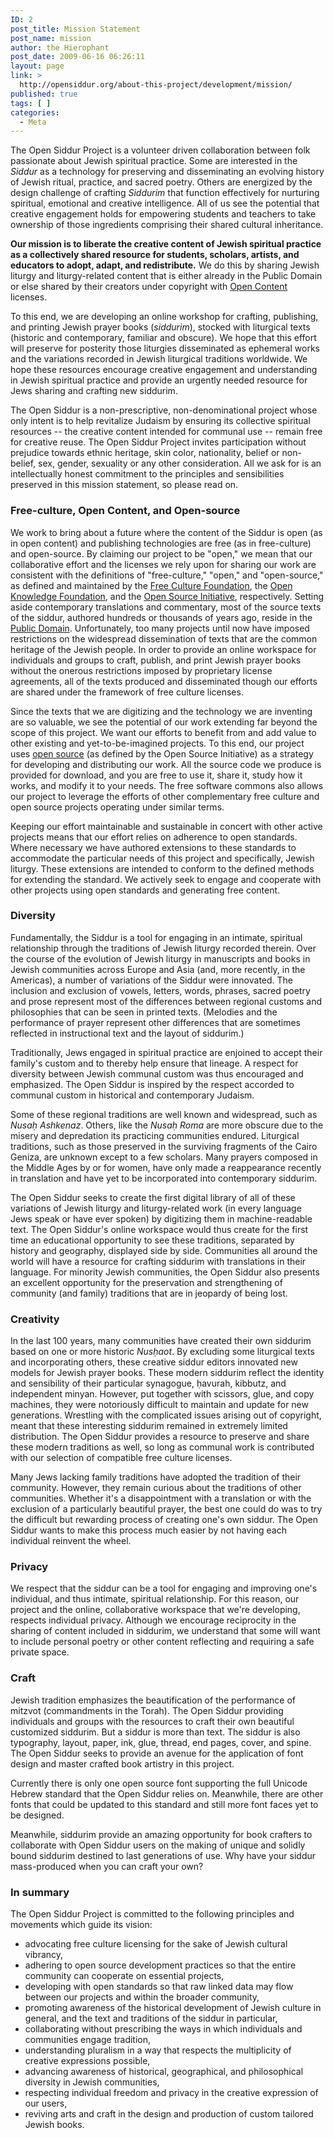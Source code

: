 ```yaml
---
ID: 2
post_title: Mission Statement
post_name: mission
author: the Hierophant
post_date: 2009-06-16 06:26:11
layout: page
link: >
  http://opensiddur.org/about-this-project/development/mission/
published: true
tags: [ ]
categories:
  - Meta
---
```

<div class="english">
The Open Siddur Project is a volunteer driven collaboration between folk passionate about Jewish spiritual practice. Some are interested in the <em>Siddur</em> as a technology for preserving and disseminating an evolving history of Jewish ritual, practice, and sacred poetry. Others are energized by the design challenge of crafting <em>Siddurim</em> that function effectively for nurturing spiritual, emotional and creative intelligence. All of us see the potential that creative engagement holds for empowering students and teachers to take ownership of those ingredients comprising their shared cultural inheritance.

<strong>Our mission is to liberate the creative content of Jewish spiritual practice as a collectively shared resource for students, scholars, artists, and educators to adopt, adapt, and redistribute.</strong>  We do this by sharing Jewish liturgy and liturgy-related content that is either already in the Public Domain or else shared by their creators under copyright with <a href="http://opendefinition.org/">Open Content</a> licenses.

To this end, we are developing an online workshop for crafting, publishing, and printing Jewish prayer books (<em>siddurim</em>), stocked with liturgical texts (historic and contemporary, familiar and obscure). We hope that this effort will preserve for posterity those liturgies disseminated as ephemeral works and the variations recorded in Jewish liturgical traditions worldwide. We hope these resources encourage creative engagement and understanding in Jewish spiritual practice and provide an urgently needed resource for Jews sharing and crafting new siddurim.

The Open Siddur is a non-prescriptive, non-denominational project whose only intent is to help revitalize Judaism by ensuring its collective  spiritual resources -- the creative content intended for communal use  -- remain free for creative reuse. The Open Siddur Project invites participation without prejudice towards ethnic heritage, skin color, nationality, belief or non-belief, sex, gender, sexuality or any other consideration. All we ask for is an intellectually honest commitment to the principles and sensibilities preserved in this mission statement, so please read on.

<h3>Free-culture, Open Content, and Open-source</h3>
We work to bring about a future where the content of the Siddur is open (as in open content) and publishing technologies are free (as in free-culture) and open-source. By claiming our project to be "open," we mean that our collaborative effort and the licenses we rely upon for sharing our work are consistent with the definitions of "free-culture," "open," and "open-source," as defined and maintained by the <a href="http://freedomdefined.org/Definition">Free Culture Foundation</a>, the <a href="http://opendefinition.org/">Open Knowledge Foundation</a>, and the <a href="http://www.opensource.org/docs/osd">Open Source Initiative</a>, respectively. Setting aside contemporary translations and commentary, most of the source texts of the siddur, authored hundreds or thousands of years ago, reside in the <a href="http://en.wikipedia.org/wiki/Public_domain" target="_blank">Public Domain</a>. Unfortunately, too many projects until now have imposed restrictions on the widespread dissemination of texts that are the common heritage of the Jewish people. In order to provide an online workspace for individuals and groups to craft, publish, and print Jewish prayer books without the onerous restrictions imposed by proprietary license agreements, all of the texts produced and disseminated though our efforts are shared under the framework of free culture licenses.

Since the texts that we are digitizing and the technology we are inventing are so valuable, we see the potential of our work extending far beyond the scope of this project. We want our efforts to benefit from and add value to other existing and yet-to-be-imagined projects. To this end, our project uses <a href="http://www.opensource.org/docs/osd" target="_blank">open   source</a> (as defined by the Open Source Initiative) as a strategy for developing and distributing our work. All the source code we produce is provided for download, and you are free to use it, share it, study how it works, and modify it to your needs. The free software commons also allows our project to leverage the efforts of other complementary free culture and open source projects operating under similar terms.

Keeping our effort maintainable and sustainable in concert with other active projects means that our effort relies on adherence to open standards. Where necessary we have authored extensions to these standards to accommodate the particular needs of this project and specifically, Jewish liturgy. These extensions are intended to conform to the defined methods for extending the standard. We actively seek to engage and cooperate with other projects using open standards and generating free content.

<h3>Diversity</h3>
Fundamentally, the Siddur is a tool for engaging in an intimate,  spiritual relationship through the traditions of Jewish liturgy recorded  therein. Over the course of the evolution of Jewish liturgy in manuscripts and books in Jewish communities across Europe and Asia (and, more recently, in the Americas), a number of variations of the Siddur were innovated. The inclusion and exclusion of vowels, letters, words, phrases, sacred poetry and prose represent most of the differences between regional customs and philosophies that can be seen in printed texts. (Melodies and the performance of prayer represent other differences that are sometimes reflected in instructional text and the layout of siddurim.)

Traditionally, Jews engaged in spiritual practice are enjoined to  accept their family's custom and to thereby help ensure that lineage. A  respect for diversity between Jewish communal custom was thus  encouraged and emphasized. The Open Siddur is inspired by the respect accorded to communal custom in historical and contemporary Judaism.

Some of these regional traditions are well known and widespread,  such as <em>Nusaḥ Ashkenaz</em>. Others, like the <em>Nusaḥ Roma</em> are more obscure due to the misery and depredation its practicing communities endured. Liturgical traditions, such as those preserved in the surviving fragments of the Cairo Geniza, are unknown except to a few scholars. Many prayers composed in the Middle Ages by or for women, have only made a reappearance recently in translation and have yet to be incorporated into contemporary siddurim.

The Open Siddur seeks to create the first digital library of all of these variations of Jewish liturgy and liturgy-related work (in every language Jews speak or have ever spoken) by digitizing them in machine-readable text. The Open Siddur's online workspace would thus create for the first time an educational opportunity to see these traditions, separated by history and geography, displayed side by side. Communities all around the world will have a resource for crafting siddurim with translations in their language. For minority Jewish communities, the Open Siddur also presents an excellent opportunity for the preservation and strengthening of community (and family) traditions that are in jeopardy of being lost.
<h3>Creativity</h3>
In the last 100 years, many communities have created their own siddurim based on one or more historic <em>Nusḥaot</em>. By excluding some liturgical texts and incorporating others, these creative siddur editors innovated new models for Jewish prayer books. These modern siddurim reflect the identity and sensibility of their particular synagogue, ḥavurah, kibbutz, and independent minyan. However, put together with scissors, glue, and copy machines, they were notoriously difficult to maintain and update for new generations. Wrestling with the complicated issues arising out of copyright, meant that these interesting siddurim remained in extremely limited distribution. The Open Siddur provides a resource to preserve and share these modern traditions as well, so long as communal work is contributed with our  selection of compatible free culture licenses.

Many Jews lacking family traditions have adopted the tradition of  their community. However, they remain curious about the traditions of  other communities. Whether it's a disappointment with a translation or  with the exclusion of a particularly beautiful prayer, the best one  could do was to try the difficult but rewarding process of creating  one's own siddur. The Open Siddur wants to make this process much easier  by not having each individual reinvent the wheel.

<h3>Privacy</h3>
We respect that the siddur can be a tool for engaging  and improving one's individual, and thus intimate, spiritual relationship. For this reason, our project and the online, collaborative  workspace that we're developing, respects individual privacy. Although we encourage reciprocity in the sharing of content included in siddurim, we understand that some will want to include personal poetry or other content reflecting and requiring a safe private space.

<h3>Craft</h3>
Jewish tradition emphasizes the beautification of the performance of  mitzvot (commandments in the Torah). The Open Siddur providing  individuals and groups with the resources to craft their own beautiful  customized siddurim. But a siddur is more than text. The siddur is also  typography, layout, paper, ink, glue, thread, end pages, cover, and spine. The Open Siddur seeks to provide an avenue for the application of  font design and master crafted book artistry in this project.

Currently there is only one open source font supporting the full Unicode Hebrew standard that the Open Siddur relies on. Meanwhile, there are other fonts that could be updated to this standard and still more font faces yet to be designed.

Meanwhile, siddurim provide an amazing opportunity for book crafters to collaborate with Open Siddur users on the making of unique  and solidly bound siddurim destined to last generations of use. Why have your siddur mass-produced when you can craft your own?

<h3>In summary</h3>
The Open Siddur Project is committed to the following principles and movements which guide its vision:
<ul>
	<li> advocating free culture licensing for the sake of Jewish cultural vibrancy,</li>
	<li> adhering to open source development practices so that the entire community can cooperate on  essential projects,</li>
	<li> developing with open standards so that raw linked data may flow between our projects and within the broader community,</li>
	<li> promoting awareness of the historical development of Jewish culture in general, and the text and traditions of the siddur in particular,</li>
	<li> collaborating without prescribing the ways in which individuals and communities engage tradition,</li>
	<li> understanding pluralism in a way that respects the multiplicity of creative expressions possible,</li>
	<li> advancing awareness of historical, geographical, and philosophical diversity in Jewish communities,</li>
	<li> respecting individual freedom and privacy in the creative expression of our users,</li>
	<li> reviving arts and craft in the design and production of custom tailored Jewish books.</li>
</ul>
</div>